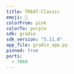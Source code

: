 ```yaml
---
title: TREAT-Classic
emoji: 🍨
colorFrom: pink
colorTo: purple
sdk: gradio
sdk_version: "5.11.0"
app_file: gradio_app.py
pinned: true
ports:
  - 7860
---
```


